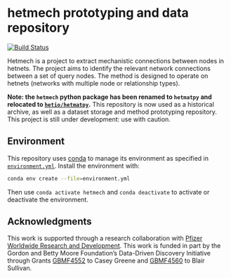 # hetmech prototyping and data repository

[![Build Status](https://travis-ci.org/greenelab/hetmech.svg?branch=master)](https://travis-ci.org/greenelab/hetmech)

Hetmech is a project to extract mechanistic connections between nodes in hetnets.
The project aims to identify the relevant network connections between a set of query nodes.
The method is designed to operate on hetnets (networks with multiple node or relationship types).

**Note: the `hetmech` python package has been renamed to `hetmatpy` and relocated to [`hetio/hetmatpy`](https://github.com/hetio/hetmatpy).**
This repository is now used as a historical archive, as well as a dataset storage and method prototyping repository.
This project is still under development: use with caution.

## Environment

This repository uses [conda](http://conda.pydata.org/docs/) to manage its environment as specified in [`environment.yml`](environment.yml).
Install the environment with:

```sh
conda env create --file=environment.yml
```

Then use `conda activate hetmech` and `conda deactivate` to activate or deactivate the environment.

## Acknowledgments

This work is supported through a research collaboration with [Pfizer Worldwide Research and Development](https://www.pfizer.com/partners/research-and-development).
This work is funded in part by the Gordon and Betty Moore Foundation’s Data-Driven Discovery Initiative through Grants [GBMF4552](https://www.moore.org/grant-detail?grantId=GBMF4552) to Casey Greene and [GBMF4560](https://www.moore.org/grant-detail?grantId=GBMF4560) to Blair Sullivan.
